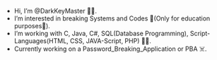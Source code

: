 - Hi, I’m @DarkKeyMaster 🕴🏼.
- I’m interested in breaking Systems and Codes 👾(Only for education purposes👻).
- I’m working with C, Java, C#, SQL(Database Programming), Script-Languages(HTML, CSS, JAVA-Script, PHP) 👨‍💻.
- Currently working on a Password_Breaking_Application or PBA ☠️.

<!---
DarkKeyMaster/DarkKeyMaster is a ✨ special ✨ repository because its `README.md` (this file) appears on your GitHub profile.
You can click the Preview link to take a look at your changes.
--->
